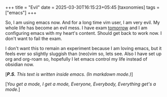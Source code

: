+++
title = "Evil"
date = 2025-03-30T16:15:23+05:45
[taxonomies]
tags = ["emacs"]
+++

So, I am using emacs now. And for a long time vim user, I am very evil.
My whole life has become an evil mess. I have exam [tomorrow](/tomorrow) and I am 
configuring emacs with my heart's content. Should get back to work now. I don't want 
to fail the exam.

I don't want this to remain an experiment because I am loving emacs, but it feels ever so
slightly sluggish than (neo)vim so, lets see. Also I have set up org and org-roam so, hopefully
I let emacs control my life instead of obsidian now.

[___P.S.__ This text is written inside emacs. (In markdown mode.)_]

[_You get a mode, I get a mode, Everyone, Everybody, Everything get's a mode._]
